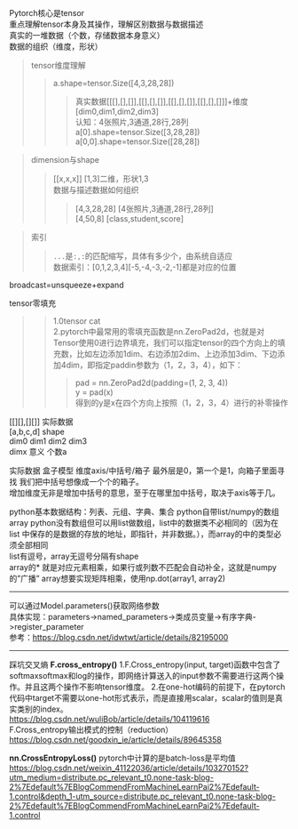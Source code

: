 Pytorch核心是tensor<br>
重点理解tensor本身及其操作，理解区别数据与数据描述<br>
真实的一堆数据（个数，存储数据本身意义）<br>
数据的组织（维度，形状）

>tensor维度理解
>>a.shape=tensor.Size([4,3,28,28])
>>>真实数据[[[],[],[]],[[],[],[]],[[],[],[]],[[],[],[]]]+维度[dim0,dim1,dim2,dim3]<br>
>>>认知：4张照片,3通道,28行,28列<br>
>>>a[0].shape=tensor.Size([3,28,28])<br>
>>>a[0,0].shape=tensor.Size([28,28])

>dimension与shape
>>[[x,x,x]] [1,3]二维，形状1,3<br>
>>数据与描述数据如何组织
>>>[4,3,28,28] [4张照片,3通道,28行,28列]<br>
>>>[4,50,8] [class,student,score]<br>


>索引
>>`...`是`:,:`的匹配缩写，具体有多少个，由系统自适应<br>
>>数据索引：[0,1,2,3,4][-5,-4,-3,-2,-1]都是对应的位置


broadcast=unsqueeze+expand

tensor零填充
>>1.0tensor cat  
>>2.pytorch中最常用的零填充函数是nn.ZeroPad2d，也就是对Tensor使用0进行边界填充，我们可以指定tensor的四个方向上的填充数，比如左边添加1dim、右边添加2dim、上边添加3dim、下边添加4dim，即指定paddin参数为（1，2，3，4），如下：  
>>>pad = nn.ZeroPad2d(padding=(1, 2, 3, 4))  
>>>y = pad(x)  
>>>得到的y是x在四个方向上按照（1，2，3，4）进行的补零操作

[[][],[][]] 实际数据  
[a,b,c,d]   shape  
dim0 dim1 dim2 dim3  
dimx 意义 个数a  


实际数据 盒子模型
维度axis/中括号/箱子 最外层是0，第一个是1，向箱子里面寻找
我们把中括号想像成一个个的箱子。  
增加维度无非是增加中括号的意思，至于在哪里加中括号，取决于axis等于几。  

python基本数据结构：列表、元组、字典、集合
python自带list/numpy的数组array
python没有数组但可以用list做数组，list中的数据类不必相同的（因为在list 中保存的是数据的存放的地址，即指针，并非数据。），而array的中的类型必须全部相同  
list有逗号，array无逗号分隔有shape   
array的* 就是对应元素相乘，如果行或列数不匹配会自动补全，这就是numpy的”广播” 
array想要实现矩阵相乘，使用np.dot(array1, array2)  


***
可以通过Model.parameters()获取网络参数  
具体实现：parameters->named_parameters->类成员变量->有序字典->register_parameter  
参考：https://blog.csdn.net/idwtwt/article/details/82195000

***
踩坑交叉熵
**F.cross_entropy()**
1.F.Cross_entropy(input, target)函数中包含了softmaxsoftmax和log的操作，即网络计算送入的input参数不需要进行这两个操作。并且这两个操作不影响tensor维度。
2.在one-hot编码的前提下，在pytorch代码中target不需要以one-hot形式表示，而是直接用scalar，scalar的值则是真实类别的index。  
https://blog.csdn.net/wuliBob/article/details/104119616  
F.Cross_entropy输出模式的控制（reduction）  
https://blog.csdn.net/goodxin_ie/article/details/89645358  

**nn.CrossEntropyLoss()**
pytorch中计算的是batch-loss是平均值  
https://blog.csdn.net/weixin_41122036/article/details/103270152?utm_medium=distribute.pc_relevant_t0.none-task-blog-2%7Edefault%7EBlogCommendFromMachineLearnPai2%7Edefault-1.control&depth_1-utm_source=distribute.pc_relevant_t0.none-task-blog-2%7Edefault%7EBlogCommendFromMachineLearnPai2%7Edefault-1.control

